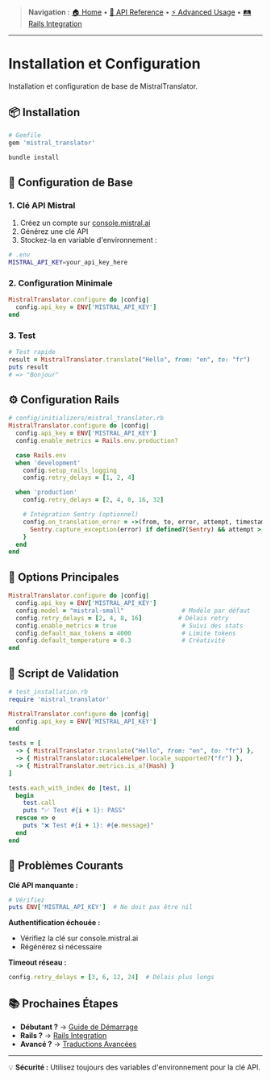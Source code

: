 > **Navigation :** [🏠 Home](README.md) • [📖 API Reference](api-reference/methods.md) • [⚡ Advanced Usage](advanced-usage/translations.md) • [🛤️ Rails Integration](rails-integration/setup.md)

---

# Installation et Configuration

Installation et configuration de base de MistralTranslator.

## 📦 Installation

```ruby
# Gemfile
gem 'mistral_translator'
```

```bash
bundle install
```

## 🔑 Configuration de Base

### 1. Clé API Mistral

1. Créez un compte sur [console.mistral.ai](https://console.mistral.ai)
2. Générez une clé API
3. Stockez-la en variable d'environnement :

```bash
# .env
MISTRAL_API_KEY=your_api_key_here
```

### 2. Configuration Minimale

```ruby
MistralTranslator.configure do |config|
  config.api_key = ENV['MISTRAL_API_KEY']
end
```

### 3. Test

```ruby
# Test rapide
result = MistralTranslator.translate("Hello", from: "en", to: "fr")
puts result
# => "Bonjour"
```

## ⚙️ Configuration Rails

```ruby
# config/initializers/mistral_translator.rb
MistralTranslator.configure do |config|
  config.api_key = ENV['MISTRAL_API_KEY']
  config.enable_metrics = Rails.env.production?

  case Rails.env
  when 'development'
    config.setup_rails_logging
    config.retry_delays = [1, 2, 4]

  when 'production'
    config.retry_delays = [2, 4, 8, 16, 32]

    # Intégration Sentry (optionnel)
    config.on_translation_error = ->(from, to, error, attempt, timestamp) {
      Sentry.capture_exception(error) if defined?(Sentry) && attempt > 2
    }
  end
end
```

## 🔧 Options Principales

```ruby
MistralTranslator.configure do |config|
  config.api_key = ENV['MISTRAL_API_KEY']
  config.model = "mistral-small"                # Modèle par défaut
  config.retry_delays = [2, 4, 8, 16]          # Délais retry
  config.enable_metrics = true                  # Suivi des stats
  config.default_max_tokens = 4000              # Limite tokens
  config.default_temperature = 0.3              # Créativité
end
```

## 🧪 Script de Validation

```ruby
# test_installation.rb
require 'mistral_translator'

MistralTranslator.configure do |config|
  config.api_key = ENV['MISTRAL_API_KEY']
end

tests = [
  -> { MistralTranslator.translate("Hello", from: "en", to: "fr") },
  -> { MistralTranslator::LocaleHelper.locale_supported?("fr") },
  -> { MistralTranslator.metrics.is_a?(Hash) }
]

tests.each_with_index do |test, i|
  begin
    test.call
    puts "✅ Test #{i + 1}: PASS"
  rescue => e
    puts "❌ Test #{i + 1}: #{e.message}"
  end
end
```

## 🚨 Problèmes Courants

**Clé API manquante :**

```ruby
# Vérifiez
puts ENV['MISTRAL_API_KEY']  # Ne doit pas être nil
```

**Authentification échouée :**

- Vérifiez la clé sur console.mistral.ai
- Régénérez si nécessaire

**Timeout réseau :**

```ruby
config.retry_delays = [3, 6, 12, 24]  # Délais plus longs
```

## 📚 Prochaines Étapes

- **Débutant ?** → [Guide de Démarrage](getting-started.md)
- **Rails ?** → [Rails Integration](rails-integration/setup.md)
- **Avancé ?** → [Traductions Avancées](advanced-usage/translations.md)

---

💡 **Sécurité :** Utilisez toujours des variables d'environnement pour la clé API.
